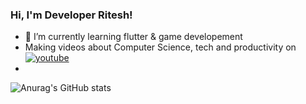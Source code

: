 ### Hi, I'm Developer Ritesh!

- 🌱 I’m currently learning flutter & game developement
- Making videos about Computer Science, tech and productivity on   [![youtube](https://img.shields.io/badge/youtube-FF2D00?style=for-the-badge&logo=youtube&logoColor=white)](https://www.youtube.com/@developerritesh)
- 

![Anurag's GitHub stats](https://github-readme-stats.vercel.app/api?username=Developer-ritesh&count_private_true&show_icons=true&theme=radical&hide_rank=false)



